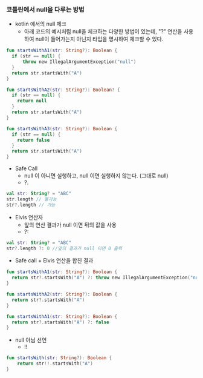 ### 코틀린에서 null을 다루는 방법
* kotlin 에서의 null 체크
    * 아래 코드의 예시처럼 null을 체크하는 다양한 방법이 있는데, "?" 연산을 사용하여 null이 들어가는지 아닌지 타입을 명시하여 체크할 수 있다.
```kotlin
fun startsWithA1(str: String?): Boolean { 
  if (str == null) { 
      throw new IllegalArgumentException("null") 
  }
  return str.startsWith("A") 
}

fun startsWithA2(str: String?): Boolean? {
  if (str == null) {
    return null
  }
  return str.startsWith("A")
}

fun startsWithA3(str: String?): Boolean {
  if (str == null) {
    return false
  }
  return str.startsWith("A")
}
```
* Safe Call
    * null 이 아니면 실행하고, null 이면 실행하지 않는다. (그대로 null)
    * ?.
```kotlin
val str: String? = "ABC"
str.length // 불가능
str?.length // 가능
```
* Elvis 연산자
    * 앞의 연산 결과가 null 이면 뒤의 값을 사용
    * ?:
```kotlin
val str: String? = "ABC"
str?.length ?: 0 //앞의 결과가 null 이면 0 출력
```
* Safe call + Elvis 연산을 합친 결과
```kotlin
fun startsWithA1(str: String?): Boolean { 
  return str?.startsWith("A") ?: throw new IllegalArgumentException("null")
}

fun startsWithA2(str: String?): Boolean {
  return str?.startsWith("A")
}

fun startsWithA1(str: String?): Boolean {
  return str?.startsWith("A") ?: false
}
```
* null 아님 선언
    * !!
```kotlin
fun startsWith(str: String?): Boolean {
    return str!!.startsWith("A")
}
```